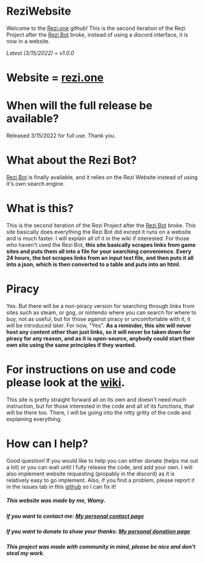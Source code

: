 # ReziWebsite

Welcome to the [Rezi.one](https://www.rezi.one) github! This is the second iteration of the Rezi Project after the [Rezi Bot](https://github.com/Wamy-Dev/Rezi) broke, instead of using a discord interface, it is now in a website.

*Latest (3/15/2022) = v1.0.0*

# Website = [rezi.one](https://rezi.one)

# When will the full release be available?
Released 3/15/2022 for full use. Thank you.

# What about the Rezi Bot?
[Rezi Bot](https://github.com/Wamy-Dev/Rezi) is finally available, and it relies on the Rezi Website instead of using it's own search engine.

# What is this?
This is the second iteration of the Rezi Project after the [Rezi Bot](https://github.com/Wamy-Dev/Rezi) broke. This site basically does everything the Rezi Bot did except it runs on a website and is much faster. I will explain all of it in the wiki if interested. For those who haven't used the Rezi Bot, **this site basically scrapes links from game sites and puts them all into a file for your searching convenience. Every 24 hours, the bot scrapes links from an input text file, and then puts it all into a json, which is then converted to a table and puts into an html.**

# Piracy
Yes. But there will be a non-piracy version for searching through links from sites such as steam, or gog, or nintendo where you can search for where to buy, not as useful, but for those against piracy or uncomfortable with it, it will be introduced later. For now, "Yes". **As a reminder, this site will never host any content other than just links, so it will never be taken down for piracy for any reason, and as it is open-source, anybody could start their own site using the same principles if they wanted.** 

# For instructions on use and code please look at the [wiki](https://github.com/Wamy-Dev/ReziWebsite/wiki).
This site is pretty straight forward all on its own and doesn't need much instruction, but for those interested in the code and all of its functions, that will be there too. There, I will be going into the nitty gritty of the code and explaining everything.

# How can I help?
Good question! If you would like to help you can either donate (helps me out a lot) or you can wait until I fully release the code, and add your own. I will also implement website requesting (propably in the discord) as it is relatively easy to go implement. Also, if you find a problem, please report it in the issues tab in this [github](https://github.com/Wamy-Dev/ReziWebsite/issues/new/choose) so I can fix it!

##### This website was made by me, Wamy.
##### If you want to contact me: [My personal contact page](https://homeonacloud.com/pages/contactme.html)
##### If you want to donate to show your thanks: [My personal donation page](https://homeonacloud.com/pages/donate.html)
##### This project was made with community in mind, please be nice and don't steal my work.

